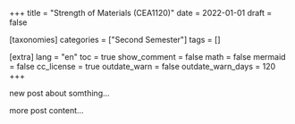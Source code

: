 +++
title = "Strength of Materials (CEA1120)"
date = 2022-01-01
draft = false

[taxonomies]
categories = ["Second Semester"]
tags = []

[extra]
lang = "en"
toc = true
show_comment = false
math = false
mermaid = false
cc_license = true
outdate_warn = false
outdate_warn_days = 120
+++

new post about somthing...

<!-- more -->

more post content...